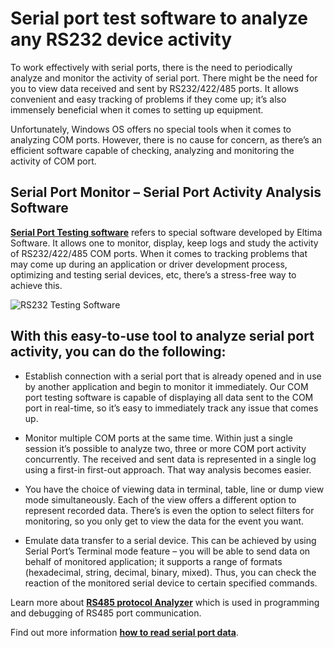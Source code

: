 **Serial port test software to analyze any RS232 device activity**
==================================================================

To work effectively with serial ports, there is the need to periodically analyze and monitor the activity of serial port. There might be the need for you to view data received and sent by RS232/422/485 ports. It allows convenient and easy tracking of problems if they come up; it’s also immensely beneficial when it comes to setting up equipment.

Unfortunately, Windows OS offers no special tools when it comes to analyzing COM ports. However, there is no cause for concern, as there’s an efficient software capable of checking, analyzing and monitoring the activity of COM port.

**Serial Port Monitor – Serial Port Activity Analysis Software**
----------------------------------------------------------------

**[Serial Port Testing software](https://www.virtual-serial-port.org/products/serial-port-tester/)** refers to special software developed by Eltima Software. It allows one to monitor, display, keep logs and study the activity of RS232/422/485 COM ports. When it comes to tracking problems that may come up during an application or driver development process, optimizing and testing serial devices, etc, there’s a stress-free way to achieve this.

![RS232 Testing Software](https://www.eltima.com/imgnew/products/spm/splash/screen.png)

**With this easy-to-use tool to analyze serial port activity, you can do the following:**
-----------------------------------------------------------------------------------------

* Establish connection with a serial port that is already opened and in use by another application and begin to monitor it immediately. Our COM port testing software is capable of displaying all data sent to the COM port in real-time, so it’s easy to immediately track any issue that comes up.

* Monitor multiple COM ports at the same time. Within just a single session it’s possible to analyze two, three or more COM port activity concurrently. The received and sent data is represented in a single log using a first-in first-out approach. That way analysis becomes easier.

* You have the choice of viewing data in terminal, table, line or dump view mode simultaneously. Each of the view offers a different option to represent recorded data. There’s is even the option to select filters for monitoring, so you only get to view the data for the event you want.

* Emulate data transfer to a serial device. This can be achieved by using Serial Port’s Terminal mode feature – you will be able to send data on behalf of monitored application; it supports a range of formats (hexadecimal, string, decimal, binary, mixed). Thus, you can check the reaction of the monitored serial device to certain specified commands.

Learn more about **[RS485 protocol Analyzer](https://www.eltima.com/rs485-analyzer.html)** which is used in programming and debugging of RS485 port communication.

Find out more information **[how to read serial port data](https://www.eltima.com/article/serial-port-reader-utilities/)**.
